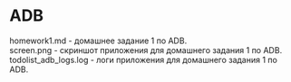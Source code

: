 # ADB

homework1.md - домашнее задание 1 по ADB.  
screen.png - скриншот приложения для домашнего задания 1 по ADB.  
todolist_adb_logs.log - логи приложения для домашнего задания 1 по ADB.
